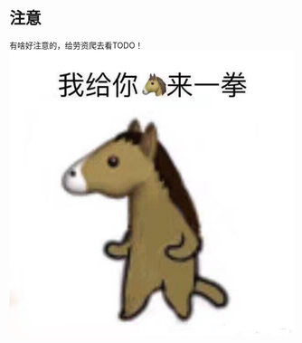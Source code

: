 <!--
 * @Author: Suez_kip 287140262@qq.com
 * @Date: 2022-10-24 13:55:31
 * @LastEditTime: 2022-11-23 16:24:01
 * @LastEditors: Suez_kip
 * @Description: 
-->
# 注意

有啥好注意的，给劳资爬去看TODO！
![图 1](images/11ca0ebdc294e990eaa1740dba930f84381978d1fd33bc36067437c22ddf40a3.png)  

